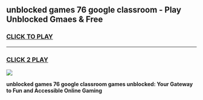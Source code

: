 
## unblocked games 76 google classroom - Play Unblocked Gmaes & Free
<h3>
<a href="https://premium.freeplayer.one?title=unblocked_games_76_google_classroom&ref=20F">CLICK TO PLAY</a></h3>
<hr>

<h3>
<a href="https://premium.freeplayer.one?title=unblocked_games_76_google_classroom&ref=20F">CLICK 2 PLAY</a>
  
</h3>

<a href="https://premium.freeplayer.one?title=unblocked_games_76_google_classroom&ref=20F/"><img src="https://clearcache.store/games.png"></a>


**unblocked games 76 google classroom games unblocked: Your Gateway to Fun and Accessible Online Gaming**
